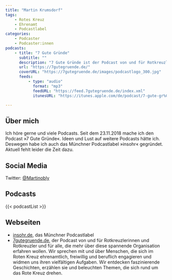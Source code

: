 ```yaml
---
title: "Martin Krumsdorf"
tags:
    - Rotes Kreuz
    - Ehrenamt
    - Podcastlabel
categories:
    - Podcaster
    - Podcaster:innen
podcasts:
    - title: "7 Gute Gründe"
      subtitle: ""
      description: "7 Gute Gründe ist der Podcast von und für Rotkreuzlerinnen und Rotkreuzler und für alle, die mehr über diese spannende Organisation erfahren wollen. Wir sprechen mit und über Menschen, die sich im Roten Kreuz ehrenamtlich, freiwillig und beruflich engagieren und widmen uns ihren vielfältigen Aufgaben. Wir entdecken faszinierende Geschichten, erzählen sie und beleuchten Themen, die sich rund um das Rote Kreuz drehen."
      url: "https://7gutegruende.de/"
      coverURL: "https://7gutegruende.de/images/podcastlogo_300.jpg"
      feeds: 
          - type: "audio"
            format: "mp3"
            feedURL: "https://feed.7gutegruende.de/index.xml"
            itunesURL: "https://itunes.apple.com/de/podcast/7-gute-gr%C3%BCnde/id1447767057"

---
```

## Über mich

Ich höre gerne und viele Podcasts. Seit dem 23.11.2018 mache ich den Podcast »7 Gute Gründe«. Ideen und Lust auf weitere Podcasts hätte ich. Deswegen habe ich auch das Münchner Podcastlabel »insohr« gegründet. Aktuell fehlt leider die Zeit dazu. 
<!--more--> 

## Social Media
Twitter: [@Martinobly](https://twitter.com/martinobly)

## Podcasts
{{< podcastList >}}

## Webseiten

* [insohr.de](https://insohr.de/), das Münchner Podcastlabel
* [7gutegruende.de](https://7gutegruende.de/), der Podcast von und für Rotkreuzlerinnen und Rotkreuzler und für alle, die mehr über diese spannende Organisation erfahren wollen. Wir sprechen mit und über Menschen, die sich im Roten Kreuz ehrenamtlich, freiwillig und beruflich engagieren und widmen uns ihren vielfältigen Aufgaben. Wir entdecken faszinierende Geschichten, erzählen sie und beleuchten Themen, die sich rund um das Rote Kreuz drehen.

